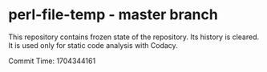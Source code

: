 # perl-file-temp - master branch

This repository contains frozen state of the repository.
Its history is cleared. It is used only for static code
analysis with Codacy.

Commit Time: 1704344161